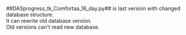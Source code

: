 ##DASprogress_tk_Comfortaa_16_day.py## is last version with changed database structure.  
It can rewrite old database version.  
Old versions can't read new database.  
